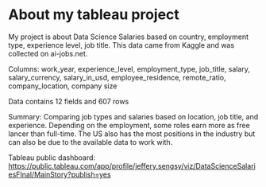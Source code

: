 # About my tableau project
My project is about Data Science Salaries based on country, employment type, experience level, job title. 
This data came from Kaggle and was collected on ai-jobs.net.

Columns: work_year, experience_level, employment_type, job_title, salary, salary_currency, salary_in_usd, employee_residence, remote_ratio, company_location, company size

Data contains 12 fields and 607 rows

Summary: Comparing job types and salaries based on location, job title, and experience. Depending on the employment, some roles earn more as free lancer than full-time. The US also has the most positions in the industry but can also be due to the available data to work with. 

Tableau public dashboard: https://public.tableau.com/app/profile/jeffery.sengsy/viz/DataScienceSalariesFInal/MainStory?publish=yes
